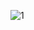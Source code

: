 ![1](https://user-images.githubusercontent.com/110442250/196448296-e484e021-474c-45b0-8aa8-5c807b7539e1.jpg)
